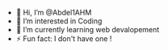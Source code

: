 - 👋 Hi, I’m @Abdel1AHM
- 👀 I’m interested in Coding
- 🌱 I’m currently learning web devalopement
- ⚡ Fun fact: I don't have one !

<!---
Abdel1AHM/Abdel1AHM is a ✨ special ✨ repository because its `README.md` (this file) appears on your GitHub profile.
You can click the Preview link to take a look at your changes.
--->
